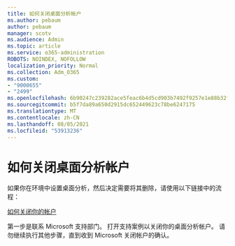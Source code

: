 ```yaml
---
title: 如何关闭桌面分析帐户
ms.author: pebaum
author: pebaum
manager: scotv
ms.audience: Admin
ms.topic: article
ms.service: o365-administration
ROBOTS: NOINDEX, NOFOLLOW
localization_priority: Normal
ms.collection: Adm_O365
ms.custom:
- "9000655"
- "2499"
ms.openlocfilehash: 6b90247c239282ace5feac6b4d5cd903b7492f9257e1e88b32f0716d0cd1c03f
ms.sourcegitcommit: b5f7da89a650d2915dc652449623c78be6247175
ms.translationtype: MT
ms.contentlocale: zh-CN
ms.lasthandoff: 08/05/2021
ms.locfileid: "53913236"
---
```

# <a name="how-to-close-your-desktop-analytics-account"></a>如何关闭桌面分析帐户

如果你在环境中设置桌面分析，然后决定需要将其删除，请使用以下链接中的流程：

[如何关闭你的帐户](https://docs.microsoft.com/configmgr/desktop-analytics/account-close)

第一步是联系 Microsoft 支持部门。 打开支持案例以关闭你的桌面分析帐户。 请勿继续执行其他步骤，直到收到 Microsoft 关闭帐户的确认。